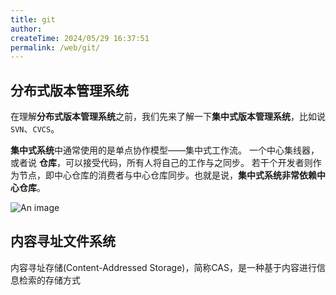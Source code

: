 ```yaml
---
title: git
author:
createTime: 2024/05/29 16:37:51
permalink: /web/git/
---
```


## 分布式版本管理系统
在理解**分布式版本管理系统**之前，我们先来了解一下**集中式版本管理系统**，比如说`SVN`、`CVCS`。

**集中式系统**中通常使用的是单点协作模型——集中式工作流。 一个中心集线器，或者说 **仓库**，可以接受代码，所有人将自己的工作与之同步。 若干个开发者则作为节点，即中心仓库的消费者与中心仓库同步。也就是说，**集中式系统非常依赖中心仓库**。

![An image](/images/control/centralized-workflow.png)

## 内容寻址文件系统
内容寻址存储(Content-Addressed Storage)，简称CAS，是一种基于内容进行信息检索的存储方式